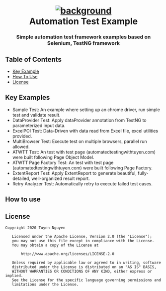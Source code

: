 <h1 align="center">
  <br>
  <a href="background"><img src="https://github.com/trongtuyen96/automationTestExample/blob/master/Background_with_title.PNG" alt="background"></a>
  <br>
  Automation Test Example
  <br>
</h1>

<h3 align="center" style="bold">Simple automation test framework examples based on Selenium, TestNG framework</h3>

## Table of Contents

- [Key Example](#key-examples)
- [How To Use](#how-to-use)
- [License](#license)

## Key Examples

- Sample Test: An example where setting up an chrome driver, run simple test and validate result.
- DataProvider Test: Apply dataProvider annotation from TestNG to parameterized input data.
- ExcelPOI Test: Data-Driven with data read from Excel file, excel utilities provided.
- MultiBrowser Test: Execute test on multiple browsers, parallel run allowed.
- ATWTT Test: An test with test page (automatedtestingwithtuyen.com) were built following Page Object Model.
- ATWTT Page Factory Test: An test with test page (automatedtestingwithtuyen.com) were built following Page Factory.
- ExtentReport Test: Apply ExtentReport to generate beautiful, fully-detailed, well-organized result report.
- Retry Analyzer Test: Automatically retry to execute failed test cases.

## How to use

## License

~~~~
Copyright 2020 Tuyen Nguyen

   Licensed under the Apache License, Version 2.0 (the "License");
   you may not use this file except in compliance with the License.
   You may obtain a copy of the License at

       http://www.apache.org/licenses/LICENSE-2.0

   Unless required by applicable law or agreed to in writing, software
   distributed under the License is distributed on an "AS IS" BASIS,
   WITHOUT WARRANTIES OR CONDITIONS OF ANY KIND, either express or implied.
   See the License for the specific language governing permissions and
   limitations under the License.
~~~~
